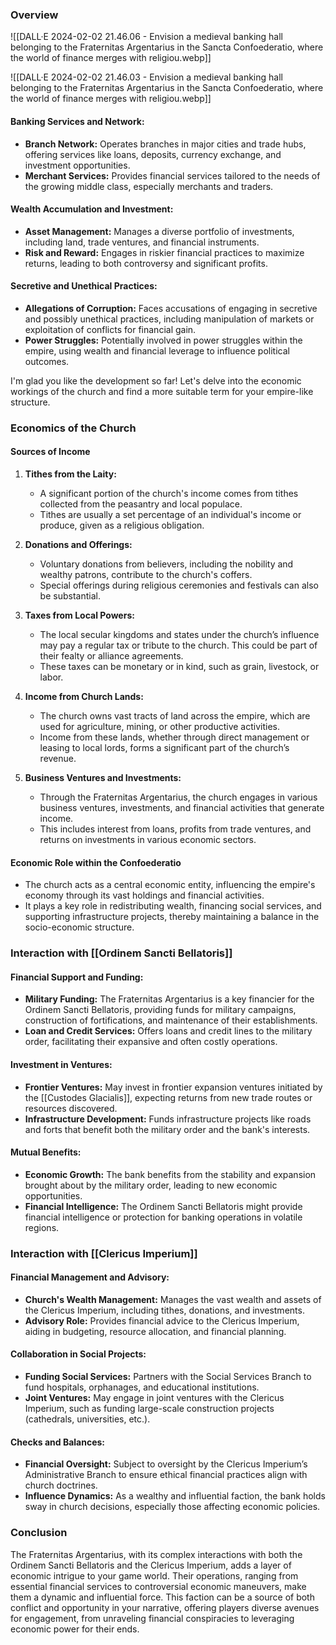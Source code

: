 ### Overview
![[DALL·E 2024-02-02 21.46.06 - Envision a medieval banking hall belonging to the Fraternitas Argentarius in the Sancta Confoederatio, where the world of finance merges with religiou.webp]]

![[DALL·E 2024-02-02 21.46.03 - Envision a medieval banking hall belonging to the Fraternitas Argentarius in the Sancta Confoederatio, where the world of finance merges with religiou.webp]]

#### Banking Services and Network:
- **Branch Network:** Operates branches in major cities and trade hubs, offering services like loans, deposits, currency exchange, and investment opportunities.
- **Merchant Services:** Provides financial services tailored to the needs of the growing middle class, especially merchants and traders.

#### Wealth Accumulation and Investment:
- **Asset Management:** Manages a diverse portfolio of investments, including land, trade ventures, and financial instruments.
- **Risk and Reward:** Engages in riskier financial practices to maximize returns, leading to both controversy and significant profits.

#### Secretive and Unethical Practices:
- **Allegations of Corruption:** Faces accusations of engaging in secretive and possibly unethical practices, including manipulation of markets or exploitation of conflicts for financial gain.
- **Power Struggles:** Potentially involved in power struggles within the empire, using wealth and financial leverage to influence political outcomes.

I'm glad you like the development so far! Let's delve into the economic workings of the church and find a more suitable term for your empire-like structure.

### Economics of the Church

#### Sources of Income

1. **Tithes from the Laity:**
   - A significant portion of the church's income comes from tithes collected from the peasantry and local populace.
   - Tithes are usually a set percentage of an individual's income or produce, given as a religious obligation.

2. **Donations and Offerings:**
   - Voluntary donations from believers, including the nobility and wealthy patrons, contribute to the church's coffers.
   - Special offerings during religious ceremonies and festivals can also be substantial.

3. **Taxes from Local Powers:**
   - The local secular kingdoms and states under the church’s influence may pay a regular tax or tribute to the church. This could be part of their fealty or alliance agreements.
   - These taxes can be monetary or in kind, such as grain, livestock, or labor.

4. **Income from Church Lands:**
   - The church owns vast tracts of land across the empire, which are used for agriculture, mining, or other productive activities.
   - Income from these lands, whether through direct management or leasing to local lords, forms a significant part of the church’s revenue.

5. **Business Ventures and Investments:**
   - Through the Fraternitas Argentarius, the church engages in various business ventures, investments, and financial activities that generate income.
   - This includes interest from loans, profits from trade ventures, and returns on investments in various economic sectors.

#### Economic Role within the Confoederatio

- The church acts as a central economic entity, influencing the empire's economy through its vast holdings and financial activities.
- It plays a key role in redistributing wealth, financing social services, and supporting infrastructure projects, thereby maintaining a balance in the socio-economic structure.

### Interaction with [[Ordinem Sancti Bellatoris]]

#### Financial Support and Funding:
- **Military Funding:** The Fraternitas Argentarius is a key financier for the Ordinem Sancti Bellatoris, providing funds for military campaigns, construction of fortifications, and maintenance of their establishments.
- **Loan and Credit Services:** Offers loans and credit lines to the military order, facilitating their expansive and often costly operations.

#### Investment in Ventures:
- **Frontier Ventures:** May invest in frontier expansion ventures initiated by the [[Custodes Glacialis]], expecting returns from new trade routes or resources discovered.
- **Infrastructure Development:** Funds infrastructure projects like roads and forts that benefit both the military order and the bank's interests.

#### Mutual Benefits:
- **Economic Growth:** The bank benefits from the stability and expansion brought about by the military order, leading to new economic opportunities.
- **Financial Intelligence:** The Ordinem Sancti Bellatoris might provide financial intelligence or protection for banking operations in volatile regions.

### Interaction with [[Clericus Imperium]]

#### Financial Management and Advisory:
- **Church's Wealth Management:** Manages the vast wealth and assets of the Clericus Imperium, including tithes, donations, and investments.
- **Advisory Role:** Provides financial advice to the Clericus Imperium, aiding in budgeting, resource allocation, and financial planning.

#### Collaboration in Social Projects:
- **Funding Social Services:** Partners with the Social Services Branch to fund hospitals, orphanages, and educational institutions.
- **Joint Ventures:** May engage in joint ventures with the Clericus Imperium, such as funding large-scale construction projects (cathedrals, universities, etc.).

#### Checks and Balances:
- **Financial Oversight:** Subject to oversight by the Clericus Imperium’s Administrative Branch to ensure ethical financial practices align with church doctrines.
- **Influence Dynamics:** As a wealthy and influential faction, the bank holds sway in church decisions, especially those affecting economic policies.

### Conclusion

The Fraternitas Argentarius, with its complex interactions with both the Ordinem Sancti Bellatoris and the Clericus Imperium, adds a layer of economic intrigue to your game world. Their operations, ranging from essential financial services to controversial economic maneuvers, make them a dynamic and influential force. This faction can be a source of both conflict and opportunity in your narrative, offering players diverse avenues for engagement, from unraveling financial conspiracies to leveraging economic power for their ends.